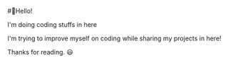 #:wave:Hello!

I'm doing coding stuffs in here

I'm trying to improve myself on coding while sharing my projects in here!

Thanks for reading. 😃
